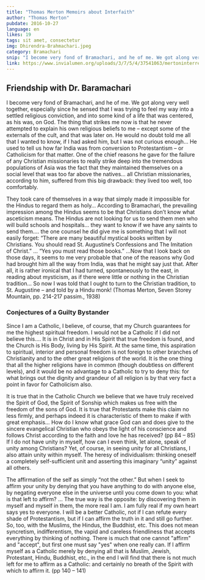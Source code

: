 ```yaml
---
title: "Thomas Merton Memoirs about Interfaith"
author: "Thomas Merton"
pubdate: 2016-10-27
language: en
likes: 19
tags: sit amet, consectetur
img: Dhirendra-Brahmachari.jpeg
category: Bramachari
snip: "I become very fond of Bramachari, and he of me. We got along very well together, especially since he sensed that I was trying to feel my way into a settled religious conviction, and into some kind of a life that was centered, as his was, on God."
link: https://www.invialumen.org/uploads/3/7/5/4/37541063/mertoninterreligousdialogue.pdf
---
```


## Friendship with Dr. Baramachari

I become very fond of Bramachari, and he of me. We got along very well together, especially since he sensed that I was trying to feel my way into a settled religious conviction, and into some kind of a life that was centered, as his was, on God. The thing that strikes me now is that he never attempted to explain his own religious beliefs to me – except some of the externals of the cult, and that was later on. He would no doubt told me all that I wanted to know, if I had asked him, but I was not curious enough… He used to tell us how far India was from conversion to Protestantism – or Catholicism for that matter. One of the chief reasons he gave for the failure of any Christian missionaries to really strike deep into the tremendous populations of Asia was the fact that they maintained themselves on a social level that was too far above the natives… all Christian missionaries, according to him, suffered from this big drawback: they lived too well, too comfortably.

They took care of themselves in a way that simply made it impossible for the Hindus to regard them as holy… According to Bramachari, the prevailing impression among the Hindus seems to be that Christians don’t know what asceticism means. The Hindus are not looking for us to send them men who will build schools and hospitals… they want to know if we have any saints to send them…. the one counsel he did give me is something that I will not easily forget: “There are many beautiful mystical books written by Christians. You should read St. Augustine’s Confessions and The Imitation of Christ.” … “Yes you must read those books.” …Now that I look back on those days, it seems to me very probable that one of the reasons why God had brought him all the way from India, was that he might say just that. After all, it is rather ironical that I had turned, spontaneously to the east, in reading about mysticism, as if there were little or nothing in the Christian tradition… So now I was told that I ought to turn to the Christian tradition, to St. Augustine – and told by a Hindu monk!
(Thomas Merton, Seven Storey Mountain, pp. 214-217 passim., 1938)

### Conjectures of a Guilty Bystander

Since I am a Catholic, I believe, of course, that my Church guarantees for me the highest spiritual freedom. I would not be a Catholic if I did not believe this…. It is in Christ and in His Spirit that true freedom is found, and the Church is His Body, living by His Spirit. At the same time, this aspiration to spiritual, interior and personal freedom is not foreign to other branches of Christianity and to the other great religions of the world. It is the one thing that all the higher religions have in common (though doubtless on different levels), and it would be no advantage to a Catholic to try to deny this: for what brings out the dignity and grandeur of all religion is by that very fact a point in favor for Catholicism also.

It is true that in the Catholic Church we believe that we have truly received the Spirit of God, the Spirit of Sonship which makes us free with the freedom of the sons of God. It is true that Protestants make this claim no less firmly, and perhaps indeed it is characteristic of them to make if with great emphasis… How do I know what grace God can and does give to the sincere evangelical Christian who obeys the light of his conscience and follows Christ according to the faith and love he has received? (pp 84 – 85) If I do not have unity in myself, how can I even think, let alone, speak of unity among Christians? Yet, of course, in seeing unity for all Christians, I also attain unity within myself. The heresy of individualism: thinking oneself a completely self-sufficient unit and asserting this imaginary “unity” against all others.

The affirmation of the self as simply “not the other.” But when I seek to affirm your unity by denying that you have anything to do with anyone else, by negating everyone else in the universe until you come down to you: what is that left to affirm? … The true way is the opposite: by discovering them in myself and myself in them, the more real I am. I am fully real if my own heart says yes to everyone. I will be a better Catholic, not if I can refute every shade of Protestantism, but if I can affirm the truth in it and still go further. So, too, with the Muslims, the Hindus, the Buddhist, etc. This does not mean syncretism, indifferentism, the vapid and careless friendliness that accepts everything by thinking of nothing. There is much that one cannot "affirm" and "accept", but first one must say "yes" when one really can. If I affirm myself as a Catholic merely by denying all that is Muslim, Jewish, Protestant, Hindu, Buddhist, etc., in the end I will find that there is not much left for me to affirm as a Catholic: and certainly no breath of the Spirit with which to affirm it. (pp 140 – 141)



